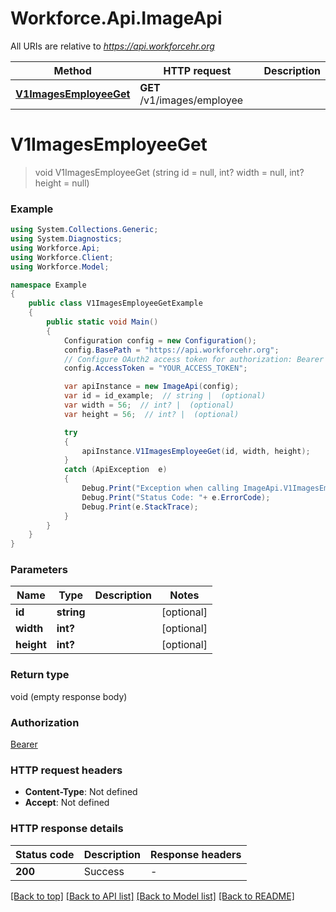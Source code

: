 # Workforce.Api.ImageApi

All URIs are relative to *https://api.workforcehr.org*

Method | HTTP request | Description
------------- | ------------- | -------------
[**V1ImagesEmployeeGet**](ImageApi.md#v1imagesemployeeget) | **GET** /v1/images/employee | 


<a name="v1imagesemployeeget"></a>
# **V1ImagesEmployeeGet**
> void V1ImagesEmployeeGet (string id = null, int? width = null, int? height = null)



### Example
```csharp
using System.Collections.Generic;
using System.Diagnostics;
using Workforce.Api;
using Workforce.Client;
using Workforce.Model;

namespace Example
{
    public class V1ImagesEmployeeGetExample
    {
        public static void Main()
        {
            Configuration config = new Configuration();
            config.BasePath = "https://api.workforcehr.org";
            // Configure OAuth2 access token for authorization: Bearer
            config.AccessToken = "YOUR_ACCESS_TOKEN";

            var apiInstance = new ImageApi(config);
            var id = id_example;  // string |  (optional) 
            var width = 56;  // int? |  (optional) 
            var height = 56;  // int? |  (optional) 

            try
            {
                apiInstance.V1ImagesEmployeeGet(id, width, height);
            }
            catch (ApiException  e)
            {
                Debug.Print("Exception when calling ImageApi.V1ImagesEmployeeGet: " + e.Message );
                Debug.Print("Status Code: "+ e.ErrorCode);
                Debug.Print(e.StackTrace);
            }
        }
    }
}
```

### Parameters

Name | Type | Description  | Notes
------------- | ------------- | ------------- | -------------
 **id** | **string**|  | [optional] 
 **width** | **int?**|  | [optional] 
 **height** | **int?**|  | [optional] 

### Return type

void (empty response body)

### Authorization

[Bearer](../README.md#Bearer)

### HTTP request headers

 - **Content-Type**: Not defined
 - **Accept**: Not defined

### HTTP response details
| Status code | Description | Response headers |
|-------------|-------------|------------------|
| **200** | Success |  -  |

[[Back to top]](#) [[Back to API list]](../README.md#documentation-for-api-endpoints) [[Back to Model list]](../README.md#documentation-for-models) [[Back to README]](../README.md)

